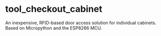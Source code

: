 # tool_checkout_cabinet
An inexpensive, RFID-based door access solution for individual cabinets.  Based on Micropython and the ESP8266 MCU.
